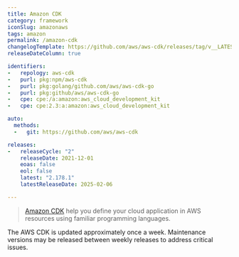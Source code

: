 ```yaml
---
title: Amazon CDK
category: framework
iconSlug: amazonaws
tags: amazon
permalink: /amazon-cdk
changelogTemplate: https://github.com/aws/aws-cdk/releases/tag/v__LATEST__
releaseDateColumn: true

identifiers:
-   repology: aws-cdk
-   purl: pkg:npm/aws-cdk
-   purl: pkg:golang/github.com/aws/aws-cdk-go
-   purl: pkg:github/aws/aws-cdk-go
-   cpe: cpe:/a:amazon:aws_cloud_development_kit
-   cpe: cpe:2.3:a:amazon:aws_cloud_development_kit

auto:
  methods:
  -   git: https://github.com/aws/aws-cdk

releases:
-   releaseCycle: "2"
    releaseDate: 2021-12-01
    eoas: false
    eol: false
    latest: "2.178.1"
    latestReleaseDate: 2025-02-06

---
```


> [Amazon CDK](https://aws.amazon.com/cdk/) help you define your cloud application in AWS resources
> using familiar programming languages.

The AWS CDK is updated approximately once a week. Maintenance versions may be released between
weekly releases to address critical issues.
